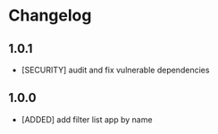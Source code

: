 # Changelog

## 1.0.1

- [SECURITY] audit and fix vulnerable dependencies

## 1.0.0

- [ADDED] add filter list app by name
